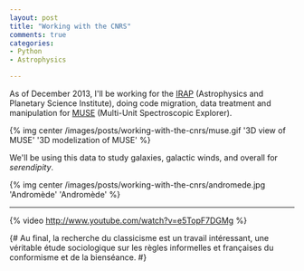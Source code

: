 ```yaml
---
layout: post
title: "Working with the CNRS"
comments: true
categories:
- Python
- Astrophysics

---
```


As of December 2013, I'll be working for the [IRAP](http://www.irap.omp.eu) (Astrophysics and Planetary Science Institute),
doing code migration, data treatment and manipulation for [MUSE](http://muse.univ-lyon1.fr) (Multi-Unit Spectroscopic Explorer).

{% img center /images/posts/working-with-the-cnrs/muse.gif '3D view of MUSE' '3D modelization of MUSE' %}

We'll be using this data to study galaxies, galactic winds, and overall for _serendipity_.

{% img center /images/posts/working-with-the-cnrs/andromede.jpg 'Andromède' 'Andromède' %}

---

{% video http://www.youtube.com/watch?v=e5TopF7DGMg %}


{# Au final, la recherche du classicisme est un travail intéressant, une véritable étude sociologique sur les règles informelles et françaises du conformisme et de la bienséance. #}